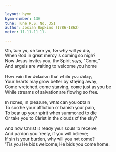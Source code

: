 ```yaml
---

layout: hymn
hymn-number: 130
tune: Tune R.S. No. 351
author: Josiah Hopkins (1786-1862)
meter: 11.11.11.11.

---
```

Oh, turn ye, oh turn ye, for why will ye die,<br>When God in great mercy is coming so nigh?<br>Now Jesus invites you, the Spirit says, "Come,"<br>And angels are waiting to welcome you home.<br><br>How vain the delusion that while you delay,<br>Your hearts may grow better by staying away;<br>Come wretched, come starving, come just as you be<br>While streams of salvation are flowing so free.<br><br>In riches, in pleasure, what can you obtain<br>To soothe your affliction or banish your pain,<br>To bear up your spirit when summoned to die,<br>Or take you to Christ in the clouds of the sky?<br><br>And now Christ is ready your souls to receive,<br>And pardon you freely, if you will believe;<br>If sin is your burden, why will you not come?<br>'Tis you He bids welcome; He bids you come home.<br><br><br>
